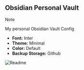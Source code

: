 ## Obsidian Personal Vault

> [!NOTE]  
> My personal Obsidian Vault Config
- **Font:** Inter
- **Theme:** Minimal
- **Color:** Default
- **Backup Storage:** Github

![Readme](https://i.imgur.com/SZDMMvC.png)
